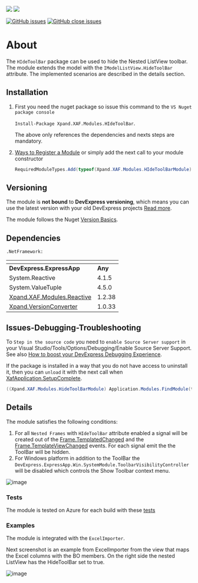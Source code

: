 ![](https://img.shields.io/nuget/v/Xpand.XAF.Modules.HideToolBar.svg?&style=flat) ![](https://img.shields.io/nuget/dt/Xpand.XAF.Modules.HideToolBar.svg?&style=flat)

[![GitHub issues](https://img.shields.io/github/issues/eXpandFramework/expand/HideToolBar.svg)](https://github.com/eXpandFramework/eXpand/issues?utf8=%E2%9C%93&q=is%3Aissue+is%3Aopen+sort%3Aupdated-desc+label%3AStandalone_xaf_modules+HideToolBar) [![GitHub close issues](https://img.shields.io/github/issues-closed/eXpandFramework/eXpand/HideToolBar.svg)](https://github.com/eXpandFramework/eXpand/issues?utf8=%E2%9C%93&q=is%3Aissue+is%3Aclosed+sort%3Aupdated-desc+label%3AStandalone_XAF_Modules+HideToolBar)
# About 

The `HIdeToolBar` package can be used to hide the Nested ListView toolbar. The module extends the model with the `IModelListView.HideToolBar` attribute. The implemented scenarios are described in the details section.
## Installation 
1. First you need the nuget package so issue this command to the `VS Nuget package console` 

   `Install-Package Xpand.XAF.Modules.HIdeToolBar`.

    The above only references the dependencies and nexts steps are mandatory.

2. [Ways to Register a Module](https://documentation.devexpress.com/eXpressAppFramework/118047/Concepts/Application-Solution-Components/Ways-to-Register-a-Module)
or simply add the next call to your module constructor
    ```cs
    RequiredModuleTypes.Add(typeof(Xpand.XAF.Modules.HIdeToolBarModule));
    ```
## Versioning
The module is **not bound** to **DevExpress versioning**, which means you can use the latest version with your old DevExpress projects [Read more](https://github.com/eXpandFramework/XAF/tree/master/tools/Xpand.VersionConverter).

The module follows the Nuget [Version Basics](https://docs.microsoft.com/en-us/nuget/reference/package-versioning#version-basics).
## Dependencies
`.NetFramework: `

|<!-- -->|<!-- -->
|----|----
|**DevExpress.ExpressApp**|**Any**
|System.Reactive|4.1.5
 |System.ValueTuple|4.5.0
 |[Xpand.XAF.Modules.Reactive](https://github.com/eXpandFramework/DevExpress.XAF/tree/master/src/Modules/Xpand.XAF.Modules.Reactive)|1.2.38
 |[Xpand.VersionConverter](https://github.com/eXpandFramework/DevExpress.XAF/tree/master/tools/Xpand.VersionConverter)|1.0.33

## Issues-Debugging-Troubleshooting

To `Step in the source code` you need to `enable Source Server support` in your Visual Studio/Tools/Options/Debugging/Enable Source Server Support. See also [How to boost your DevExpress Debugging Experience](https://github.com/eXpandFramework/DevExpress.XAF/wiki/How-to-boost-your-DevExpress-Debugging-Experience#1-index-the-symbols-to-your-custom-devexpresss-installation-location).

If the package is installed in a way that you do not have access to uninstall it, then you can `unload` it with the next call when [XafApplication.SetupComplete](https://docs.devexpress.com/eXpressAppFramework/DevExpress.ExpressApp.XafApplication.SetupComplete).
```ps1
((Xpand.XAF.Modules.HideToolBarModule) Application.Modules.FindModule(typeof(Xpand.XAF.Modules.HideToolBarModule))).Unload();
```
## Details
The module satisfies the following conditions:
1. For all `Nested Frames` with `HIdeToolBar` attribute enabled a signal will be created out of the [Frame.TemplatedChanged](https://docs.devexpress.com/eXpressAppFramework/DevExpress.ExpressApp.Frame.TemplateChanged) and the [Frame.TemplateViewChanged](https://docs.devexpress.com/eXpressAppFramework/DevExpress.ExpressApp.Frame.TemplateViewChanged) events. For each signal emit the the ToolBar will be hidden.
2. For Windows platform in addition to the ToolBar the `DevExpress.ExpressApp.Win.SystemModule.ToolbarVisibilityController` will be disabled which controls the Show Toolbar context menu.

![image](https://user-images.githubusercontent.com/159464/58032948-418c4500-7b2c-11e9-96bc-f853bd4b9287.png)

### Tests
The module is tested on Azure for each build with these [tests](https://github.com/eXpandFramework/Packages/tree/master/src/Tests/HIdeToolBar)

### Examples
The module is integrated with the `ExcelImporter`.

Next screenshot is an example from ExcelImporter from the view that maps the Excel columns with the BO members. On the right side the nested ListView has the HideToolBar set to true.

![image](https://user-images.githubusercontent.com/159464/55381194-238e6500-552b-11e9-8314-f1b1132d09f3.png)

